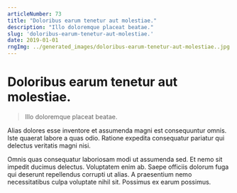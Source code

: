 ```yaml
---
articleNumber: 73
title: "Doloribus earum tenetur aut molestiae."
description: "Illo doloremque placeat beatae."
slug: 'doloribus-earum-tenetur-aut-molestiae.'
date: 2019-01-01
rngImg: ../generated_images/doloribus-earum-tenetur-aut-molestiae..jpg
---
```


# Doloribus earum tenetur aut molestiae.

> Illo doloremque placeat beatae.

Alias dolores esse inventore et assumenda magni est consequuntur omnis. Iste quaerat labore a quas odio. Ratione expedita consequatur pariatur qui delectus veritatis magni nisi.
 Omnis quas consequatur laboriosam modi ut assumenda sed. Et nemo sit impedit ducimus delectus. Voluptatem enim ab. Saepe officiis dolorum fuga qui deserunt repellendus corrupti ut alias. A praesentium nemo necessitatibus culpa voluptate nihil sit. Possimus ex earum possimus.
